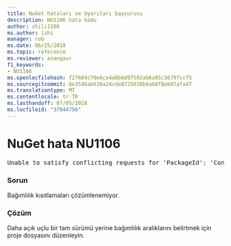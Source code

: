 ```yaml
---
title: NuGet hataları ve Uyarıları başvurusu
description: NU1106 hata kodu
author: zhili1208
ms.author: lzhi
manager: rob
ms.date: 06/25/2018
ms.topic: reference
ms.reviewer: anangaur
f1_keywords:
- NU1106
ms.openlocfilehash: f27604c70e6ce4a0b6d97502ab6a05c36797ccf5
ms.sourcegitcommit: 8e3546ab630a24cde8725610b6a68f8eb87afa47
ms.translationtype: MT
ms.contentlocale: tr-TR
ms.lasthandoff: 07/05/2018
ms.locfileid: "37844756"
---
```

# <a name="nuget-error-nu1106"></a>NuGet hata NU1106

<pre>Unable to satisfy conflicting requests for 'PackageId': 'Conflict path' Framework: 'Target graph'</pre>

### <a name="issue"></a>Sorun
Bağımlılık kısıtlamaları çözümlenemiyor.

### <a name="solution"></a>Çözüm
Daha açık uçlu bir tam sürümü yerine bağımlılık aralıklarını belirtmek için proje dosyasını düzenleyin.